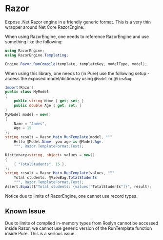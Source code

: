 ﻿# Razor

Expose .Net Razor engine in a friendly generic format. This is a very thin wrapper around Net Core RazorEngine.

When using RazorEngine, one needs to reference RazorEngine and use something like the following:

```C#
using RazorEngine;
using RazorEngine.Templating;

Engine.Razor.RunCompile(template, templateKey, modelType, model);
```

When using this library, one needs to (in Pure) use the following setup - access the exposed model/dictionary using `@Model` or `@ViewBag`:

```C#
Import(Razor)
public class MyModel
{
    public string Name { get; set; }
    public double Age { get; set; }
}
MyModel model = new()
{
    Name = "James", 
    Age = 15
};
string result = Razor.Main.RunTemplate(model, """
    Hello @Model.Name, you age is @Model.Age.
    """, Razor.TemplateFormat.Text);
```

```C#
Dictionary<string, object> values = new()
{
    { "TotalStudents", 15 },
};
string result = Razor.Main.RunTemplate(values, """
    Total students: @ViewBag.TotalStudents
    """, Razor.TemplateFormat.Text);
Assert.Equal($"Total students: {values["TotalStudents"]}", result);
```

Notice due to limits of RazorEngine, one cannot use record types.

## Known Issue

Due to limits of complied in-memory types from Roslyn cannot be accessed inside Razor, we cannot use generic version of the RunTemplate function inside Pure. This is a serious issue.